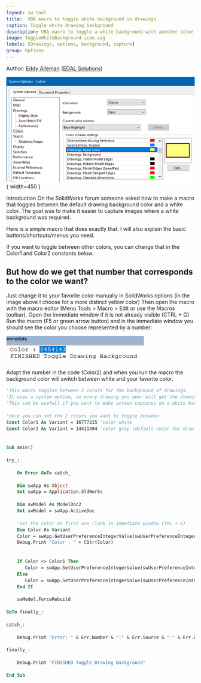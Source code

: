 ```yaml
---
layout: sw-tool
title:  VBA macro to toggle white background in drawings
caption: Toggle white drawing background
description: VBA macro to toggle a white background with another color of your choice in drawings using system settings
image: ToggleWhiteBackground-icon.svg
labels: [Drawings, options, background, capture]
group: Options 
---
```

Author: [Eddy Alleman](https://www.linkedin.com/in/eddyalleman/) ([EDAL Solutions](https://www.edalsolutions.be/index.php/en/))

![SolidWorks system options to set Drawing Background manually](solidworks-option-background.png){ width=450 }

Introduction
On the SolidWorks forum someone asked how to make a macro that toggles between the default drawing background color and a white color.
The goal was to make it easier to capture images where a white background was required.

Here is a simple macro that does exactly that. I will also explain the basic buttons/shortcuts/menus you need.

If you want to toggle between other colors, you can change that in the Color1 and Color2 constants below. 

## But how do we get that number that corresponds to the color we want?
Just change it to your favorite color manually in SolidWorks options (in the image above I choose for a more distinct yellow color)
Then open the macro with the macro editor (Menu Tools > Macro > Edit or use the Macros toolbar). 
Open the immediate window if it is not already visible (CTRL + G)
Run the macro (F5 or green arrow button) and in the immediate window you should see the color you choose represented by a number:

![Immediate Window showing the chosen color after running the macro](vba-immediate-window-chosen-color.png)

Adapt the number in the code (Color2) and when you run the macro the background color will switch between white and your favorite color.

~~~ vb
'This macro toggles between 2 colors for the background of drawings.
'It uses a system option, so every drawing you open will get the choosen color
'This can be usefull if you want to make screen captures on a white background.

'Here you can set the 2 colors you want to toggle between
Const Color1 As Variant = 16777215 'color white
Const Color2 As Variant = 14411494 'color grey (default color for drawing background)


Sub main()

try_:

    On Error GoTo catch_

    Dim swApp As Object
    Set swApp = Application.SldWorks
    
    Dim swModel As ModelDoc2
    Set swModel = swApp.ActiveDoc
    
    'Get the color on first use (look in Immediate window CTRL + G)
    Dim Color As Variant
    Color = swApp.GetUserPreferenceIntegerValue(swUserPreferenceIntegerValue_e.swSystemColorsDrawingsPaper)
    Debug.Print "Color : " + CStr(Color)
    
     
    If Color <> Color1 Then
       Color = swApp.SetUserPreferenceIntegerValue(swUserPreferenceIntegerValue_e.swSystemColorsDrawingsPaper, Color1)
    Else
       Color = swApp.SetUserPreferenceIntegerValue(swUserPreferenceIntegerValue_e.swSystemColorsDrawingsPaper, Color2)
    End If
    
    swModel.ForceRebuild
 
GoTo finally_:
    
catch_:

    Debug.Print "Error: " & Err.Number & ":" & Err.Source & ":" & Err.Description
    
finally_:

    Debug.Print "FINISHED Toggle Drawing Background"
    
End Sub

~~~



